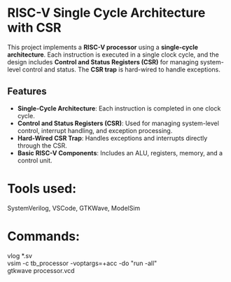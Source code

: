 # RISC-V Single Cycle Architecture with CSR

This project implements a **RISC-V processor** using a **single-cycle architecture**. Each instruction is executed in a single clock cycle, and the design includes **Control and Status Registers (CSR)** for managing system-level control and status. The **CSR trap** is hard-wired to handle exceptions.

## Features
- **Single-Cycle Architecture**: Each instruction is completed in one clock cycle.
- **Control and Status Registers (CSR)**: Used for managing system-level control, interrupt handling, and exception processing.
- **Hard-Wired CSR Trap**: Handles exceptions and interrupts directly through the CSR.
- **Basic RISC-V Components**: Includes an ALU, registers, memory, and a control unit.

# Tools used: 
SystemVerilog, VSCode, GTKWave, ModelSim

# Commands:

vlog *.sv  
vsim -c tb_processor -voptargs=+acc -do "run -all"  
gtkwave processor.vcd  
